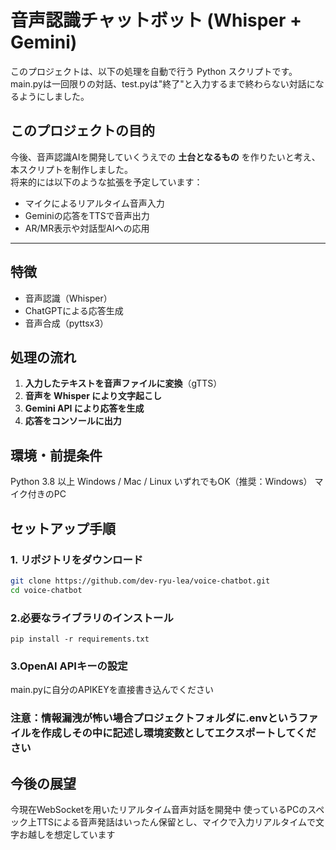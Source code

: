 # 音声認識チャットボット (Whisper + Gemini)

このプロジェクトは、以下の処理を自動で行う Python スクリプトです。
main.pyは一回限りの対話、test.pyは"終了"と入力するまで終わらない対話になるようにしました。



## このプロジェクトの目的

今後、音声認識AIを開発していくうえでの **土台となるもの** を作りたいと考え、本スクリプトを制作しました。  
将来的には以下のような拡張を予定しています：

- マイクによるリアルタイム音声入力
- Geminiの応答をTTSで音声出力
- AR/MR表示や対話型AIへの応用

---
## 特徴

- 音声認識（Whisper）
- ChatGPTによる応答生成
- 音声合成（pyttsx3）

## 処理の流れ

1. **入力したテキストを音声ファイルに変換**（gTTS）
2. **音声を Whisper により文字起こし**
3. **Gemini API により応答を生成**
4. **応答をコンソールに出力**

## 環境・前提条件
Python 3.8 以上
Windows / Mac / Linux いずれでもOK（推奨：Windows）
マイク付きのPC

## セットアップ手順

### 1. リポジトリをダウンロード
```bash
git clone https://github.com/dev-ryu-lea/voice-chatbot.git
cd voice-chatbot
```
### 2.必要なライブラリのインストール
```
pip install -r requirements.txt
```
### 3.OpenAI APIキーの設定
main.pyに自分のAPIKEYを直接書き込んでください
### 注意：情報漏洩が怖い場合プロジェクトフォルダに.envというファイルを作成しその中に記述し環境変数としてエクスポートしてください

## 今後の展望
今現在WebSocketを用いたリアルタイム音声対話を開発中
使っているPCのスペック上TTSによる音声発話はいったん保留とし、マイクで入力リアルタイムで文字お越しを想定しています







